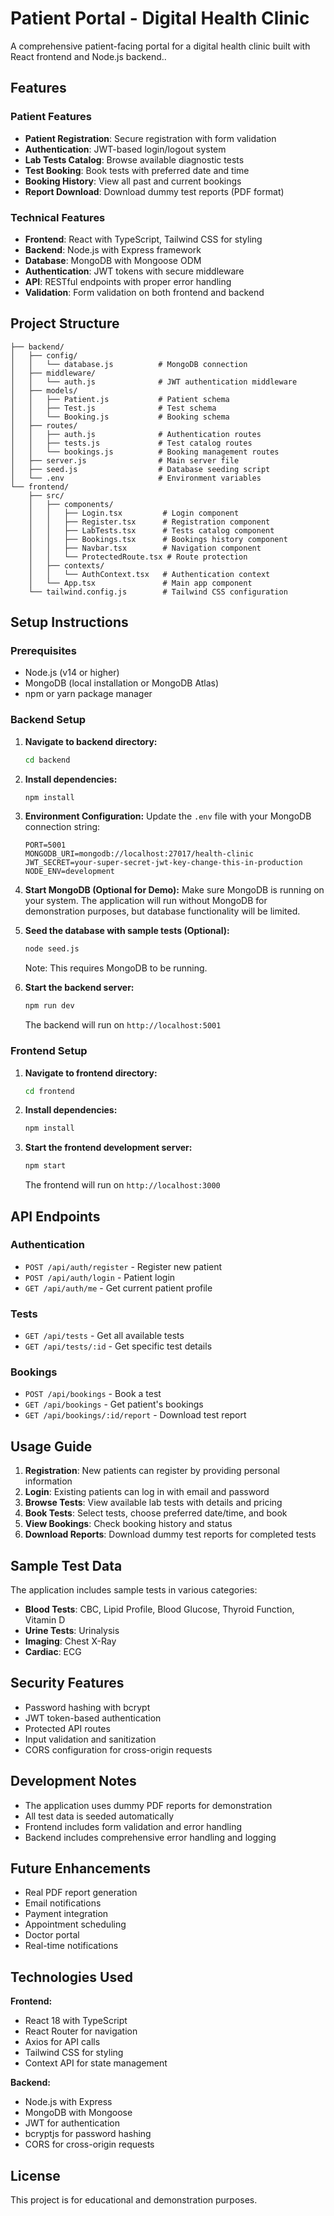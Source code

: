 # Patient Portal - Digital Health Clinic

A comprehensive patient-facing portal for a digital health clinic built with React frontend and Node.js backend..

## Features

### Patient Features
- **Patient Registration**: Secure registration with form validation
- **Authentication**: JWT-based login/logout system
- **Lab Tests Catalog**: Browse available diagnostic tests
- **Test Booking**: Book tests with preferred date and time
- **Booking History**: View all past and current bookings
- **Report Download**: Download dummy test reports (PDF format)

### Technical Features
- **Frontend**: React with TypeScript, Tailwind CSS for styling
- **Backend**: Node.js with Express framework
- **Database**: MongoDB with Mongoose ODM
- **Authentication**: JWT tokens with secure middleware
- **API**: RESTful endpoints with proper error handling
- **Validation**: Form validation on both frontend and backend

## Project Structure

```
├── backend/
│   ├── config/
│   │   └── database.js          # MongoDB connection
│   ├── middleware/
│   │   └── auth.js              # JWT authentication middleware
│   ├── models/
│   │   ├── Patient.js           # Patient schema
│   │   ├── Test.js              # Test schema
│   │   └── Booking.js           # Booking schema
│   ├── routes/
│   │   ├── auth.js              # Authentication routes
│   │   ├── tests.js             # Test catalog routes
│   │   └── bookings.js          # Booking management routes
│   ├── server.js                # Main server file
│   ├── seed.js                  # Database seeding script
│   └── .env                     # Environment variables
└── frontend/
    ├── src/
    │   ├── components/
    │   │   ├── Login.tsx         # Login component
    │   │   ├── Register.tsx      # Registration component
    │   │   ├── LabTests.tsx      # Tests catalog component
    │   │   ├── Bookings.tsx      # Bookings history component
    │   │   ├── Navbar.tsx        # Navigation component
    │   │   └── ProtectedRoute.tsx # Route protection
    │   ├── contexts/
    │   │   └── AuthContext.tsx   # Authentication context
    │   └── App.tsx               # Main app component
    └── tailwind.config.js        # Tailwind CSS configuration
```

## Setup Instructions

### Prerequisites
- Node.js (v14 or higher)
- MongoDB (local installation or MongoDB Atlas)
- npm or yarn package manager

### Backend Setup

1. **Navigate to backend directory:**
   ```bash
   cd backend
   ```

2. **Install dependencies:**
   ```bash
   npm install
   ```

3. **Environment Configuration:**
   Update the `.env` file with your MongoDB connection string:
   ```env
   PORT=5001
   MONGODB_URI=mongodb://localhost:27017/health-clinic
   JWT_SECRET=your-super-secret-jwt-key-change-this-in-production
   NODE_ENV=development
   ```

4. **Start MongoDB (Optional for Demo):**
   Make sure MongoDB is running on your system. The application will run without MongoDB for demonstration purposes, but database functionality will be limited.

5. **Seed the database with sample tests (Optional):**
   ```bash
   node seed.js
   ```
   Note: This requires MongoDB to be running.

6. **Start the backend server:**
   ```bash
   npm run dev
   ```
   The backend will run on `http://localhost:5001`

### Frontend Setup

1. **Navigate to frontend directory:**
   ```bash
   cd frontend
   ```

2. **Install dependencies:**
   ```bash
   npm install
   ```

3. **Start the frontend development server:**
   ```bash
   npm start
   ```
   The frontend will run on `http://localhost:3000`

## API Endpoints

### Authentication
- `POST /api/auth/register` - Register new patient
- `POST /api/auth/login` - Patient login
- `GET /api/auth/me` - Get current patient profile

### Tests
- `GET /api/tests` - Get all available tests
- `GET /api/tests/:id` - Get specific test details

### Bookings
- `POST /api/bookings` - Book a test
- `GET /api/bookings` - Get patient's bookings
- `GET /api/bookings/:id/report` - Download test report

## Usage Guide

1. **Registration**: New patients can register by providing personal information
2. **Login**: Existing patients can log in with email and password
3. **Browse Tests**: View available lab tests with details and pricing
4. **Book Tests**: Select tests, choose preferred date/time, and book
5. **View Bookings**: Check booking history and status
6. **Download Reports**: Download dummy test reports for completed tests

## Sample Test Data

The application includes sample tests in various categories:
- **Blood Tests**: CBC, Lipid Profile, Blood Glucose, Thyroid Function, Vitamin D
- **Urine Tests**: Urinalysis
- **Imaging**: Chest X-Ray
- **Cardiac**: ECG

## Security Features

- Password hashing with bcrypt
- JWT token-based authentication
- Protected API routes
- Input validation and sanitization
- CORS configuration for cross-origin requests

## Development Notes

- The application uses dummy PDF reports for demonstration
- All test data is seeded automatically
- Frontend includes form validation and error handling
- Backend includes comprehensive error handling and logging

## Future Enhancements

- Real PDF report generation
- Email notifications
- Payment integration
- Appointment scheduling
- Doctor portal
- Real-time notifications

## Technologies Used

**Frontend:**
- React 18 with TypeScript
- React Router for navigation
- Axios for API calls
- Tailwind CSS for styling
- Context API for state management

**Backend:**
- Node.js with Express
- MongoDB with Mongoose
- JWT for authentication
- bcryptjs for password hashing
- CORS for cross-origin requests

## License

This project is for educational and demonstration purposes.
